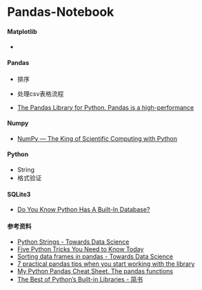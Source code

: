 # Pandas-Notebook
#### Matplotlib

- 





#### Pandas

- 排序

- 处理csv表格流程

- [The Pandas Library for Python. Pandas is a high-performance](https://medium.com/kitepython/pandas-tutorial-da4dd84edd00)





#### Numpy

- [NumPy — The King of Scientific Computing with Python](https://towardsdatascience.com/numpy-the-king-of-scientific-computing-with-python-d1de680b811d)





#### Python

- String
- 格式验证



#### SQLite3

- [Do You Know Python Has A Built-In Database? ](https://towardsdatascience.com/do-you-know-python-has-a-built-in-database-d553989c87bd)





#### 参考资料

- [Python Strings - Towards Data Science](https://towardsdatascience.com/python-strings-38c3d74c236a)
- [Five Python Tricks You Need to Know Today](https://towardsdatascience.com/five-python-tricks-you-need-to-learn-today-9dbe03c790ab)
- [Sorting data frames in pandas - Towards Data Science](https://towardsdatascience.com/sorting-data-frames-in-pandas-a5a3af6f346a)
- [7 practical pandas tips when you start working with the library](https://towardsdatascience.com/7-practical-pandas-tips-when-you-start-working-with-the-library-e4a9205eb443)
- [My Python Pandas Cheat Sheet. The pandas functions ](https://towardsdatascience.com/my-python-pandas-cheat-sheet-746b11e44368)
- [The Best of Python’s Built-in Libraries - 简书](https://www.jianshu.com/p/4443c5788bd5)

